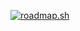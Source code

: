 [![roadmap.sh](https://roadmap.sh/card/tall/680bce89734e1042d0aa41f3?variant=dark)](https://roadmap.sh)
